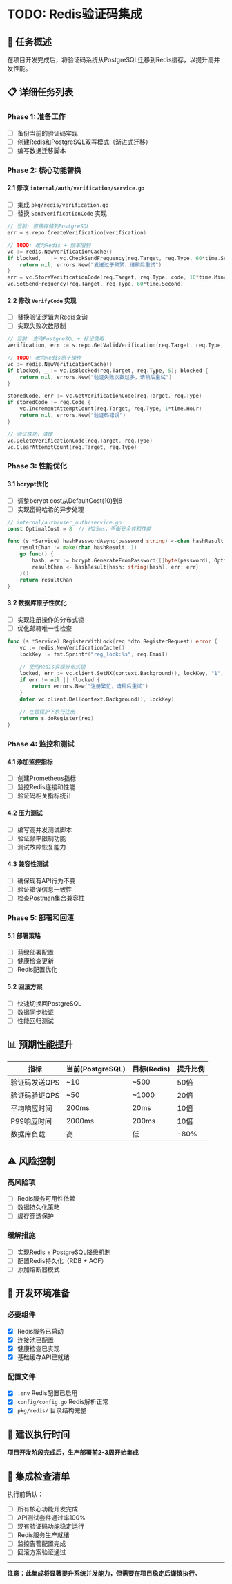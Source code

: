 # TODO: Redis验证码集成

## 🎯 任务概述
在项目开发完成后，将验证码系统从PostgreSQL迁移到Redis缓存，以提升高并发性能。

## 📋 详细任务列表

### Phase 1: 准备工作
- [ ] 备份当前的验证码实现
- [ ] 创建Redis和PostgreSQL双写模式（渐进式迁移）
- [ ] 编写数据迁移脚本

### Phase 2: 核心功能替换

#### 2.1 修改 `internal/auth/verification/service.go`
- [ ] 集成 `pkg/redis/verification.go`
- [ ] 替换 `SendVerificationCode` 实现
```go
// 当前: 直接存储到PostgreSQL
err = s.repo.CreateVerification(verification)

// TODO: 改为Redis + 频率限制
vc := redis.NewVerificationCache()
if blocked, _ := vc.CheckSendFrequency(req.Target, req.Type, 60*time.Second); blocked {
    return nil, errors.New("发送过于频繁，请稍后重试")
}
err = vc.StoreVerificationCode(req.Target, req.Type, code, 10*time.Minute)
vc.SetSendFrequency(req.Target, req.Type, 60*time.Second)
```

#### 2.2 修改 `VerifyCode` 实现
- [ ] 替换验证逻辑为Redis查询
- [ ] 实现失败次数限制
```go
// 当前: 查询PostgreSQL + 标记使用
verification, err := s.repo.GetValidVerification(req.Target, req.Type, req.Code)

// TODO: 改为Redis原子操作
vc := redis.NewVerificationCache()
if blocked, _ := vc.IsBlocked(req.Target, req.Type, 5); blocked {
    return nil, errors.New("验证失败次数过多，请稍后重试")
}

storedCode, err := vc.GetVerificationCode(req.Target, req.Type)
if storedCode != req.Code {
    vc.IncrementAttemptCount(req.Target, req.Type, 1*time.Hour)
    return nil, errors.New("验证码错误")
}

// 验证成功，清理
vc.DeleteVerificationCode(req.Target, req.Type)
vc.ClearAttemptCount(req.Target, req.Type)
```

### Phase 3: 性能优化

#### 3.1 bcrypt优化
- [ ] 调整bcrypt cost从DefaultCost(10)到8
- [ ] 实现密码哈希的异步处理
```go
// internal/auth/user_auth/service.go
const OptimalCost = 8  // 约25ms，平衡安全性和性能

func (s *Service) hashPasswordAsync(password string) <-chan hashResult {
    resultChan := make(chan hashResult, 1)
    go func() {
        hash, err := bcrypt.GenerateFromPassword([]byte(password), OptimalCost)
        resultChan <- hashResult{hash: string(hash), err: err}
    }()
    return resultChan
}
```

#### 3.2 数据库原子性优化
- [ ] 实现注册操作的分布式锁
- [ ] 优化邮箱唯一性检查
```go
func (s *Service) RegisterWithLock(req *dto.RegisterRequest) error {
    vc := redis.NewVerificationCache()
    lockKey := fmt.Sprintf("reg_lock:%s", req.Email)
    
    // 使用Redis实现分布式锁
    locked, err := vc.client.SetNX(context.Background(), lockKey, "1", 5*time.Second).Result()
    if err != nil || !locked {
        return errors.New("注册繁忙，请稍后重试")
    }
    defer vc.client.Del(context.Background(), lockKey)
    
    // 在锁保护下执行注册
    return s.doRegister(req)
}
```

### Phase 4: 监控和测试

#### 4.1 添加监控指标
- [ ] 创建Prometheus指标
- [ ] 监控Redis连接和性能
- [ ] 验证码相关指标统计

#### 4.2 压力测试
- [ ] 编写高并发测试脚本
- [ ] 验证频率限制功能
- [ ] 测试故障恢复能力

#### 4.3 兼容性测试
- [ ] 确保现有API行为不变
- [ ] 验证错误信息一致性
- [ ] 检查Postman集合兼容性

### Phase 5: 部署和回滚

#### 5.1 部署策略
- [ ] 蓝绿部署配置
- [ ] 健康检查更新
- [ ] Redis配置优化

#### 5.2 回滚方案
- [ ] 快速切换回PostgreSQL
- [ ] 数据同步验证
- [ ] 性能回归测试

## 📊 预期性能提升

| 指标 | 当前(PostgreSQL) | 目标(Redis) | 提升比例 |
|------|-----------------|-------------|----------|
| 验证码发送QPS | ~10 | ~500 | 50倍 |
| 验证码验证QPS | ~50 | ~1000 | 20倍 |
| 平均响应时间 | 200ms | 20ms | 10倍 |
| P99响应时间 | 2000ms | 200ms | 10倍 |
| 数据库负载 | 高 | 低 | -80% |

## ⚠️ 风险控制

### 高风险项
- [ ] Redis服务可用性依赖
- [ ] 数据持久化策略
- [ ] 缓存穿透保护

### 缓解措施
- [ ] 实现Redis + PostgreSQL降级机制
- [ ] 配置Redis持久化（RDB + AOF）
- [ ] 添加熔断器模式

## 🔧 开发环境准备

### 必要组件
- [x] Redis服务已启动
- [x] 连接池已配置
- [x] 健康检查已实现
- [x] 基础缓存API已就绪

### 配置文件
- [x] `.env` Redis配置已启用
- [x] `config/config.go` Redis解析正常
- [x] `pkg/redis/` 目录结构完整

## 📅 建议执行时间
**项目开发阶段完成后，生产部署前2-3周开始集成**

## 📝 集成检查清单
执行前确认：
- [ ] 所有核心功能开发完成
- [ ] API测试套件通过率100%
- [ ] 现有验证码功能稳定运行
- [ ] Redis服务生产就绪
- [ ] 监控告警配置完成
- [ ] 回滚方案验证通过

---

**注意：此集成将显著提升系统并发能力，但需要在项目稳定后谨慎执行。**